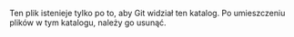 Ten plik istenieje tylko po to, aby Git widział ten katalog. Po umieszczeniu plików w tym katalogu, należy go usunąć.